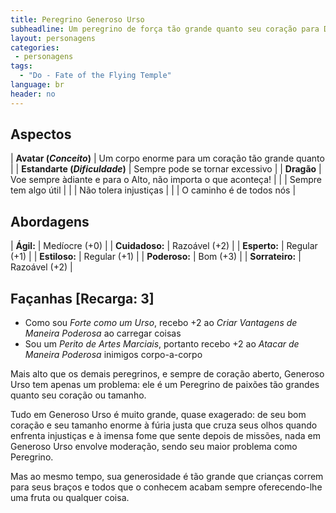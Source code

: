 ```yaml
---
title: Peregrino Generoso Urso
subheadline: Um peregrino de força tão grande quanto seu coração para Do - Fate of the Pilgrim Temple
layout: personagens
categories:
 - personagens
tags:
  - "Do - Fate of the Flying Temple"
language: br
header: no
---
```


## Aspectos

| **Avatar (_Conceito_)**        | Um corpo enorme para um coração tão grande quanto             |
| **Estandarte (_Dificuldade_)** | Sempre pode se tornar excessivo                               |
| **Dragão**                     | Voe sempre àdiante e para o Alto, não importa o que aconteça! |
|                                | Sempre tem algo útil                                          |
|                                | Não tolera injustiças                                         |
|                                | O caminho é de todos nós                                      |

## Abordagens 

| **Ágil:**       | Medíocre (+0) |
| **Cuidadoso:**  | Razoável (+2) |
| **Esperto:**    | Regular (+1) |
| **Estiloso:**   | Regular (+1) |
| **Poderoso:**   | Bom (+3) |
| **Sorrateiro:** | Razoável (+2) |

## Façanhas [Recarga: 3]


+ Como sou *Forte como um Urso*, recebo +2 ao *Criar Vantagens de Maneira Poderosa* ao carregar coisas
+ Sou um *Perito de Artes Marciais*, portanto recebo +2 ao _Atacar de Maneira Poderosa_ inimigos corpo-a-corpo


Mais alto que os demais peregrinos, e sempre de coração aberto, Generoso Urso tem apenas um problema: ele é um Peregrino de paixões tão grandes quanto seu coração ou tamanho. 

Tudo em Generoso Urso é muito grande, quase exagerado: de seu bom coração e seu tamanho enorme à fúria justa que cruza seus olhos quando enfrenta injustiças e à imensa fome que sente depois de missões, nada em Generoso Urso envolve moderação, sendo seu maior problema como Peregrino. 

Mas ao mesmo tempo, sua generosidade é tão grande que crianças correm para seus braços e todos que o conhecem acabam sempre oferecendo-lhe uma fruta ou qualquer coisa.
